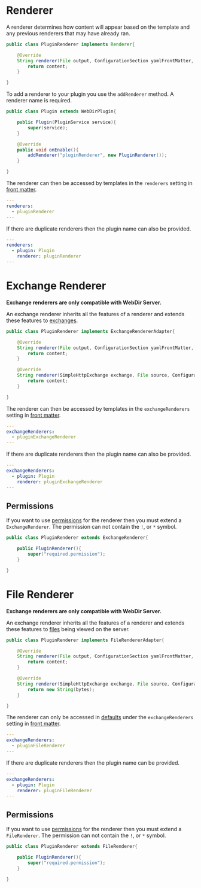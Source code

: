 # Renderer

A renderer determines how content will appear based on the template and any previous renderers that may have already ran.

```java
public class PluginRenderer implements Renderer{

    @Override
    String renderer(File output, ConfigurationSection yamlFrontMatter, String content){
        return content;
    }

}
```

To add a renderer to your plugin you use the `addRenderer` method. A renderer name is required.

```java
public class Plugin extends WebDirPlugin{

    public Plugin(PluginService service){
        super(service);
    }

    @Override
    public void onEnable(){
        addRenderer("pluginRenderer", new PluginRenderer());
    }

}
```

The renderer can then be accessed by templates in the `renderers` setting in [front matter](/webdir/generator/front-matter).

```yml
---
renderers:
  - pluginRenderer
---
```

If there are duplicate renderers then the plugin name can also be provided.

```yml
---
renderers:
  - plugin: Plugin
    renderer: pluginRenderer
---
```

<!-- exchange -->
# Exchange Renderer

**Exchange renderers are only compatible with WebDir Server.**

An exchange renderer inherits all the features of a renderer and extends these features to [exchanges](/simplehttpserver/handler/simple-http-exchange). 

```java
public class PluginRenderer implements ExchangeRendererAdapter{

    @Override
    String renderer(File output, ConfigurationSection yamlFrontMatter, String content){
        return content;
    }

    @Override
    String renderer(SimpleHttpExchange exchange, File source, ConfigurationSection yamlFrontMatter, String content){
        return content;
    }

}
```

The renderer can then be accessed by templates in the `exchangeRenderers` setting in [front matter](/webdir/generator/front-matter).

```yml
---
exchangeRenderers:
  - pluginExchangeRenderer
---
```

If there are duplicate renderers then the plugin name can also be provided.

```yml
---
exchangeRenderers:
  - plugin: Plugin
    renderer: pluginExchangeRenderer
---
```

## Permissions

If you want to use [permissions](/webdir/server/permissions) for the renderer then you must extend a `ExchangeRenderer`. The permission can not contain the `!`, or `*` symbol.

```java
public class PluginRenderer extends ExchangeRenderer{

    public PluginRenderer(){
        super("required.permission");
    }

}
```

<!-- file -->
# File Renderer

**Exchange renderers are only compatible with WebDir Server.**

An exchange renderer inherits all the features of a renderer and extends these features to [files](/webdir/server/files) being viewed on the server. 

```java
public class PluginRenderer implements FileRendererAdapter{

    @Override
    String renderer(File output, ConfigurationSection yamlFrontMatter, String content){
        return content;
    }

    @Override
    String renderer(SimpleHttpExchange exchange, File source, ConfigurationSection yamlFrontMatter, byte[] bytes){
        return new String(bytes);
    }

}
```

The renderer can only be accessed in [defaults](/webdir/generator/defaults) under the `exchangeRenderers` setting in [front matter](/webdir/generator/front-matter).

```yml
---
exchangeRenderers:
  - pluginFileRenderer
---
```

If there are duplicate renderers then the plugin name can be provided.

```yml
---
exchangeRenderers:
  - plugin: Plugin
    renderer: pluginFileRenderer
---
```

## Permissions

If you want to use [permissions](/webdir/server/permissions) for the renderer then you must extend a `FileRenderer`. The permission can not contain the `!`, or `*` symbol.

```java
public class PluginRenderer extends FileRenderer{

    public PluginRenderer(){
        super("required.permission");
    }

}
```
